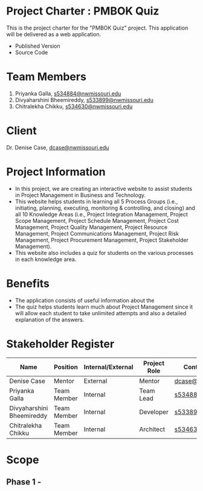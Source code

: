 # Project Charter : PMBOK Quiz
This is the project charter for the "PMBOK Quiz" project. This application will be delivered as a web application.
- Published Version
- Source Code
# Team Members
1. Priyanka Galla, s534884@nwmissouri.edu
1. Divyaharshini Bheemireddy, s533899@nwmissouri.edu
1. Chitralekha Chikku, s534630@nwmissouri.edu
# Client
Dr. Denise Case, dcase@nwmissouri.edu
# Project Information
- In this project, we are creating an interactive website to assist students in Project Management in Business and Technology.
- This website helps students in learning all 5 Process Groups (i.e., initiating, planning, executing, monitoring & controlling, and closing) and all 10 Knowledge Areas (i.e., Project Integration Management, Project Scope Management, Project Schedule Management, Project Cost Management, Project Quality Management, Project Resource Management, Project Communications Management, Project Risk Management, Project Procurement Management, Project Stakeholder Management).
- This website also includes a quiz for students on the various processes in each knowledge area.
# Benefits
- The application consists of useful information about the 
- The quiz helps students learn much about Project Management since it will allow each student to take unlimited attempts and also a detailed explanation of the answers.
# Stakeholder Register
Name | Position | Internal/External | Project Role | Contact Information
----  | -------- |  ----------------- |  ------------  |  ------------------
Denise Case | Mentor | External | Mentor | dcase@nwmissouri.edu
Priyanka Galla | Team Member | Internal | Team Lead | s534884@nwmissouri.edu
Divyaharshini Bheemireddy | Team Member | Internal | Developer | s533899@nwmissouri.edu
Chitralekha Chikku | Team Member | Internal | Architect | s534630@nwmissouri.edu
# Scope
## Phase 1 - 

